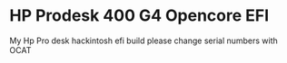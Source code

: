 # HP Prodesk 400 G4 Opencore EFI
 My Hp Pro desk hackintosh efi build please change serial numbers with OCAT
